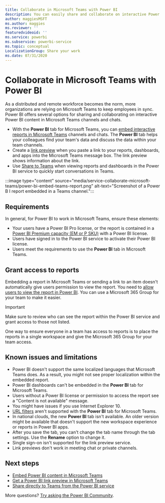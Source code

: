 ```yaml
---
title: Collaborate in Microsoft Teams with Power BI
description: You can easily share and collaborate on interactive Power BI content in Microsoft Teams channels and chats.
author: maggiesMSFT
ms.author: maggies
ms.reviewer: ''
featuredvideoid: ''
ms.service: powerbi
ms.subservice: powerbi-service
ms.topic: conceptual
LocalizationGroup: Share your work
ms.date: 07/31/2020
---
```


# Collaborate in Microsoft Teams with Power BI

As a distributed and remote workforce becomes the norm, more organizations are relying on Microsoft Teams to keep employees in sync. Power BI offers several options for sharing and collaborating on interactive Power BI content in Microsoft Teams channels and chats. 

- With the **Power BI** tab for Microsoft Teams, you can [embed interactive reports in Microsoft Teams](service-embed-report-microsoft-teams.md) channels and chats. The **Power BI** tab helps your colleagues find your team's data and discuss the data within your team channels. 
- Create a [link preview](service-teams-link-preview.md) when you paste a link to your reports, dashboards, and apps into the Microsoft Teams message box. The link preview shows information about the link. 
- Use [Share to Teams](service-share-report-teams.md) when viewing reports and dashboards in the Power BI service to quickly start conversations in Teams.
 
:::image type="content" source="media/service-collaborate-microsoft-teams/power-bi-embed-teams-report.png" alt-text="Screenshot of a Power B I report embedded in a Teams channel.":::

## Requirements

In general, for Power BI to work in Microsoft Teams, ensure these elements:

- Your users have a Power BI Pro license, or the report is contained in a [Power BI Premium capacity (EM or P SKU)](../admin/service-premium-what-is.md) with a Power BI license.
- Users have signed in to the Power BI service to activate their Power BI license.
- Users meet the requirements to use the **Power BI** tab in Microsoft Teams.

## Grant access to reports

Embedding a report in Microsoft Teams or sending a link to an item doesn't automatically give users permission to view the report. You need to [allow users to view the report in Power BI](service-share-dashboards.md). You can use a Microsoft 365 Group for your team to make it easier.

> [!IMPORTANT]
> Make sure to review who can see the report within the Power BI service and grant access to those not listed.

One way to ensure everyone in a team has access to reports is to place the reports in a single workspace and give the Microsoft 365 Group for your team access.

## Known issues and limitations

- Power BI doesn't support the same localized languages that Microsoft Teams does. As a result, you might not see proper localization within the embedded report.
- Power BI dashboards can't be embedded in the **Power BI** tab for Microsoft Teams.
- Users without a Power BI license or permission to access the report see a "Content is not available" message.
- You might have issues if you use Internet Explorer 10. <!--You can look at the [browsers support for Power BI](../consumer/end-user-browsers.md) and for [Microsoft 365](https://products.office.com/office-system-requirements#Browsers-section). -->
- [URL filters](service-url-filters.md) aren't supported with the **Power BI** tab for Microsoft Teams.
- In national clouds, the new **Power BI** tab isn't available. An older version might be available that doesn't support the new workspace experience or reports in Power BI apps.
- After you save the tab, you can't change the tab name through the tab settings. Use the **Rename** option to change it.
- Single sign-on isn't supported for the link preview service.
- Link previews don't work in meeting chat or private channels.

## Next steps

- [Embed Power BI content in Microsoft Teams](service-embed-report-microsoft-teams.md)
- [Get a Power BI link preview in Microsoft Teams](service-teams-link-preview.md)
- [Share directly to Teams from the Power BI service](service-share-report-teams.md)

More questions? [Try asking the Power BI Community](https://community.powerbi.com/).
